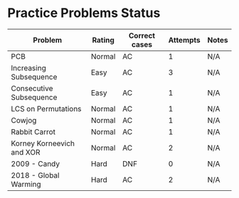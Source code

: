 # Practice Problems Status
Problem|Rating|Correct cases|Attempts|Notes
-|-|-|-|-
PCB|Normal|AC|1|N/A
Increasing Subsequence|Easy|AC|3|N/A
Consecutive Subsequence|Easy|AC|1|N/A
LCS on Permutations|Normal|AC|1|N/A
Cowjog|Normal|AC|1|N/A
Rabbit Carrot|Normal|AC|1|N/A
Korney Korneevich and XOR|Normal|AC|2|N/A
2009 - Candy|Hard|DNF|0|N/A
2018 - Global Warming|Hard|AC|2|N/A